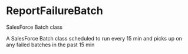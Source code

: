 # ReportFailureBatch
SalesForce Batch class

A SalesForce Batch class scheduled to run every 15 min and picks up on any failed batches in the past 15 min
